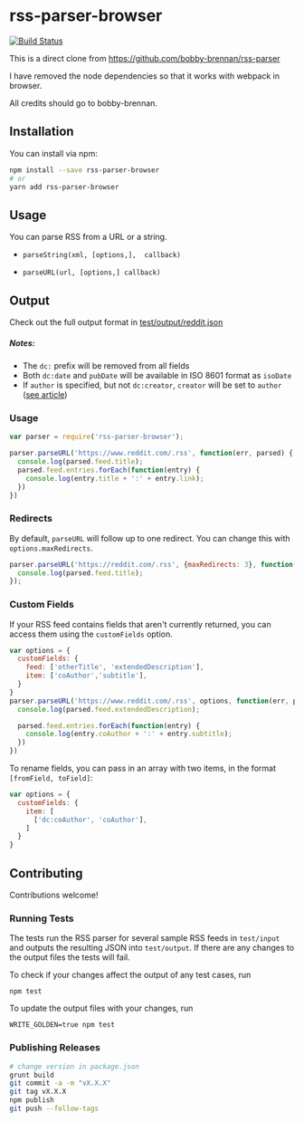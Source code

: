 # rss-parser-browser

[![Build Status](https://travis-ci.org/master-atul/rss-parser-browser.svg?branch=master)](https://travis-ci.org/master-atul/rss-parser-browser)

This is a direct clone from https://github.com/bobby-brennan/rss-parser

I have removed the node dependencies so that it works with webpack in browser.

All credits should go to bobby-brennan.

## Installation
You can install via npm:
```bash
npm install --save rss-parser-browser
# or
yarn add rss-parser-browser
```

## Usage
You can parse RSS from a URL or a string.
* `parseString(xml, [options,],  callback)`

* `parseURL(url, [options,] callback)`


## Output
Check out the full output format in [test/output/reddit.json](test/output/reddit.json)

##### Notes:
* The `dc:` prefix will be removed from all fields
* Both `dc:date` and `pubDate` will be available in ISO 8601 format as `isoDate`
* If `author` is specified, but not `dc:creator`, `creator` will be set to `author` ([see article](http://www.lowter.com/blogs/2008/2/9/rss-dccreator-author))

### Usage
```js
var parser = require('rss-parser-browser');

parser.parseURL('https://www.reddit.com/.rss', function(err, parsed) {
  console.log(parsed.feed.title);
  parsed.feed.entries.forEach(function(entry) {
    console.log(entry.title + ':' + entry.link);
  })
})
```

### Redirects
By default, `parseURL` will follow up to one redirect. You can change this
with `options.maxRedirects`.

```js
parser.parseURL('https://reddit.com/.rss', {maxRedirects: 3}, function(err, parsed) {
  console.log(parsed.feed.title);
});
```

### Custom Fields
If your RSS feed contains fields that aren't currently returned, you can access them using the `customFields` option.

```js
var options = {
  customFields: {
    feed: ['otherTitle', 'extendedDescription'],
    item: ['coAuthor','subtitle'],
  }
}
parser.parseURL('https://www.reddit.com/.rss', options, function(err, parsed) {
  console.log(parsed.feed.extendedDescription);

  parsed.feed.entries.forEach(function(entry) {
    console.log(entry.coAuthor + ':' + entry.subtitle);
  })
})
```

To rename fields, you can pass in an array with two items, in the format `[fromField, toField]`:

```js
var options = {
  customFields: {
    item: [
      ['dc:coAuthor', 'coAuthor'],
    ]
  }
}
```

## Contributing
Contributions welcome!

### Running Tests
The tests run the RSS parser for several sample RSS feeds in `test/input` and outputs the resulting JSON into `test/output`. If there are any changes to the output files the tests will fail.

To check if your changes affect the output of any test cases, run

`npm test`

To update the output files with your changes, run

`WRITE_GOLDEN=true npm test`

### Publishing Releases
```bash
# change version in package.json
grunt build
git commit -a -m "vX.X.X"
git tag vX.X.X
npm publish
git push --follow-tags
```
